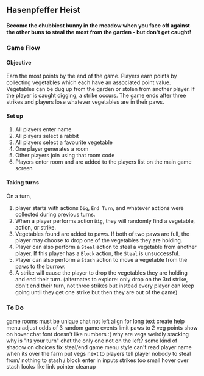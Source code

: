 ## Hasenpfeffer Heist
#### Become the chubbiest bunny in the meadow when you face off against the other buns to steal the most from the garden - but don't get caught!

### Game Flow
#### Objective 
Earn the most points by the end of the game. Players earn points
by collecting vegetables which each have an associated 
point value. Vegetables can be dug up from the garden or stolen from another player. If the player is caught digging, a strike occurs.
The game ends after three strikes and players lose whatever vegetables are in their paws. 

#### Set up 
1. All players enter name
2. All players select a rabbit
3. All players select a favourite vegetable
4. One player generates a room
5. Other players join using that room code
6. Players enter room and are added to the players list 
   on the main game screen

#### Taking turns
On a turn,
1. player starts with actions `Dig`, `End Turn`, and whatever actions were collected during previous turns.
2. When a player performs action `Dig`, they will randomly find a vegetable, action, or strike.
3. Vegetables found are added to paws. If both of two paws are full, the player may choose to drop one of the vegetables they are holding. 
4. Player can also perform a `Steal` action to steal a vegetable from another player. If this player has a `Block` action, the `Steal` is unsuccessful.
5. Player can also perform a `Stash` action to move a vegetable from the paws to the burrow. 
6. A strike will cause the player to drop the vegetables they are holding and end their turn. (alternates to explore: only drop on the 3rd strike, don't end their turn, not three strikes but instead every player can keep going until they get one strike but then they are out of the game) 

### To Do
game rooms must be unique
chat not left align for long text
create help menu
adjust odds of 3 random game events
limit paws to 2
veg points show on hover
chat font doesn't like numbers :(
why are vegs weirdly stacking
why is "its your turn" chat the only one not on the left?
some kind of shadow on choices
fix steal/end game menu style
can't read player name when its over the farm 
put vegs next to players
tell player nobody to steal from/ nothing to stash / block
enter in inputs
strikes too small
hover over stash looks like link pointer
cleanup